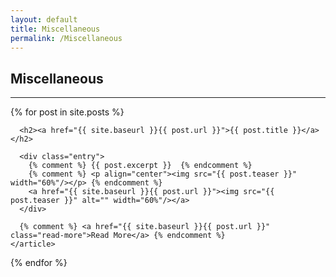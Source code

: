```yaml
---
layout: default
title: Miscellaneous
permalink: /Miscellaneous
---
```


## Miscellaneous
---

<div class="posts">
  {% for post in site.posts %}
    <article class="post">

      <h2><a href="{{ site.baseurl }}{{ post.url }}">{{ post.title }}</a></h2>

      <div class="entry">
        {% comment %} {{ post.excerpt }}  {% endcomment %}
        {% comment %} <p align="center"><img src="{{ post.teaser }}" width="60%"/></p> {% endcomment %}
        <a href="{{ site.baseurl }}{{ post.url }}"><img src="{{ post.teaser }}" alt="" width="60%"/></a>
      </div>

      {% comment %} <a href="{{ site.baseurl }}{{ post.url }}" class="read-more">Read More</a> {% endcomment %}
    </article>
  {% endfor %}
</div>
